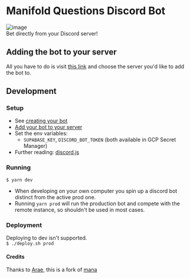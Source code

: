 # Manifold Questions Discord Bot

![image](img/ss.png)  
Bet directly from your Discord server!

## Adding the bot to your server

All you have to do is visit [this link](https://discord.com/api/oauth2/authorize?client_id=1074829857537663098&permissions=328565385280&scope=bot%20applications.commands) and choose the server you'd like to add the bot to.

## Development

### Setup

- See [creating your bot](https://discordjs.guide/preparations/setting-up-a-bot-application.html#creating-your-bot)
- [Add your bot to your server](https://discordjs.guide/preparations/adding-your-bot-to-servers.html#adding-your-bot-to-servers)
- Set the env variables:
  - `SUPABASE_KEY`, `DISCORD_BOT_TOKEN` (both available in GCP Secret Manager)
- Further reading: [discord.js](https://discordjs.guide)

### Running

`$ yarn dev`

- When developing on your own computer you spin up a discord bot distinct from the active prod one.
- Running `yarn prod` will run the production bot and compete with the remote instance, so shouldn't be used in most cases.

### Deployment

Deploying to dev isn't supported.  
`$ ./deploy.sh prod`

#### Credits

Thanks to [Arae](https://manifold.markets/a), this is a fork of [mana](https://github.com/AnnikaCodes/mana)
